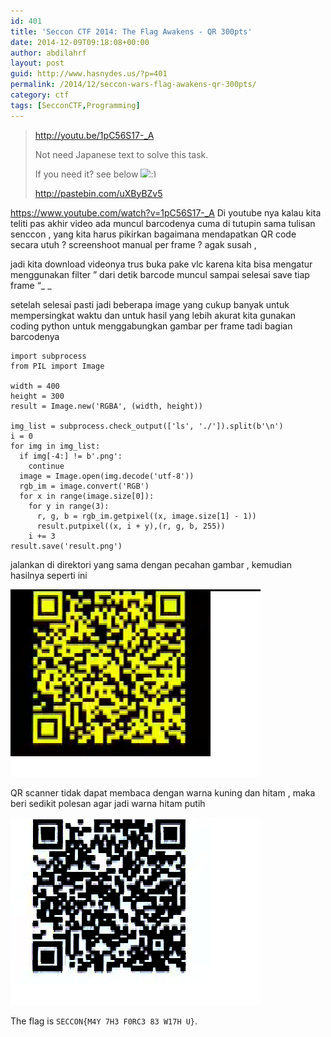 ```yaml
---
id: 401
title: 'Seccon CTF 2014: The Flag Awakens - QR 300pts'
date: 2014-12-09T09:18:08+00:00
author: abdilahrf
layout: post
guid: http://www.hasnydes.us/?p=401
permalink: /2014/12/seccon-wars-flag-awakens-qr-300pts/
category: ctf
tags: [SecconCTF,Programming]
---
```

> http://youtu.be/1pC56S17-_A
> 
> Not need Japanese text to solve this task.
> 
> If you need it? see below <img src="https://www.hasnydes.us/wp-includes/images/smilies/simple-smile.png" alt=":)" class="wp-smiley" style="height: 1em; max-height: 1em;" />
> 
> http://pastebin.com/uXByBZv5

<https://www.youtube.com/watch?v=1pC56S17-_A> Di youtube nya kalau kita teliti pas akhir video ada muncul barcodenya cuma di tutupin sama tulisan senccon , yang kita harus pikirkan bagaimana mendapatkan QR code secara utuh ? screenshoot manual per frame ? agak susah ,

jadi kita download videonya trus buka pake vlc karena kita bisa mengatur menggunakan filter &#8221; dari detik barcode muncul sampai selesai save tiap frame &#8220;_ _

setelah selesai pasti jadi beberapa image yang cukup banyak untuk mempersingkat waktu dan untuk hasil yang lebih akurat kita gunakan coding python untuk menggabungkan gambar per frame tadi bagian barcodenya

<pre><code class="language-python">import subprocess
from PIL import Image

width = 400
height = 300
result = Image.new('RGBA', (width, height))

img_list = subprocess.check_output(['ls', './']).split(b'\n')
i = 0
for img in img_list:
  if img[-4:] != b'.png':
    continue
  image = Image.open(img.decode('utf-8'))
  rgb_im = image.convert('RGB')
  for x in range(image.size[0]):
    for y in range(3):
      r, g, b = rgb_im.getpixel((x, image.size[1] - 1))
      result.putpixel((x, i + y),(r, g, b, 255))
    i += 3
result.save('result.png')</code></pre>

jalankan di direktori yang sama dengan pecahan gambar , kemudian hasilnya seperti ini

<a href="https://github.com/ctfs/write-ups/blob/master/seccon-ctf-2014/seccon-wars-the-flag-awakens/result.png" target="_blank"><img src="https://github.com/ctfs/write-ups/raw/master/seccon-ctf-2014/seccon-wars-the-flag-awakens/result.png" alt="" /></a>

QR scanner tidak dapat membaca dengan warna kuning dan hitam , maka beri sedikit polesan agar jadi warna hitam putih

<a href="https://github.com/ctfs/write-ups/blob/master/seccon-ctf-2014/seccon-wars-the-flag-awakens/result-modified.png" target="_blank"><img src="https://github.com/ctfs/write-ups/raw/master/seccon-ctf-2014/seccon-wars-the-flag-awakens/result-modified.png" alt="" /></a>

The flag is `SECCON{M4Y 7H3 F0RC3 83 W17H U}`.